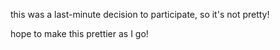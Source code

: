 this was a last-minute decision to participate, so it's not pretty!

hope to make this prettier as I go!